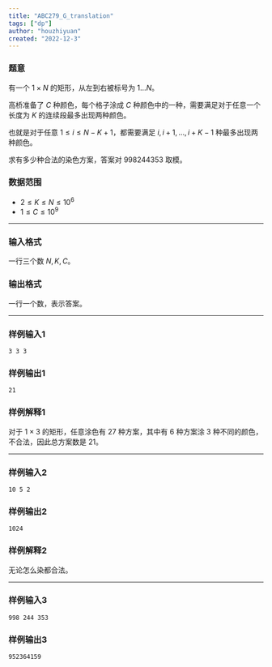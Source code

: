 ```yaml
---
title: "ABC279_G_translation"
tags: ["dp"]
author: "houzhiyuan"
created: "2022-12-3"
---
```


### 题意

有一个 $1\times N$ 的矩形，从左到右被标号为 $1...N$。

高桥准备了 $C$ 种颜色，每个格子涂成 $C$ 种颜色中的一种，需要满足对于任意一个长度为 $K$ 的连续段最多出现两种颜色。

也就是对于任意 $1\le i\le N-K+1$，都需要满足 $i,i+1,...,i+K-1$ 种最多出现两种颜色。

求有多少种合法的染色方案，答案对 $998244353$ 取模。

### 数据范围

- $2\le K\le N\le 10^6$
- $1\le C\le 10^9$

---

### 输入格式

一行三个数 $N,K,C$。

### 输出格式

一行一个数，表示答案。

---

### 样例输入1

```
3 3 3
```

### 样例输出1

```
21
```

### 样例解释1

对于 $1\times 3$ 的矩形，任意涂色有 $27$ 种方案，其中有 $6$ 种方案涂 $3$ 种不同的颜色，不合法，因此总方案数是 $21$。

---

### 样例输入2

```
10 5 2
```

### 样例输出2

```
1024
```

### 样例解释2

无论怎么染都合法。

---

### 样例输入3

```
998 244 353
```

### 样例输出3

```
952364159
```